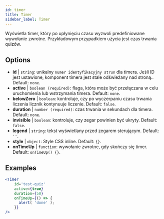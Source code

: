 ```yaml
---
id: timer 
title: Timer
sidebar_label: Timer
---
```


Wyświetla timer, który po upłynięciu czasu wyzwoli predefiniowane wywołanie zwrotne. Przykładowym przypadkiem użycia jest czas trwania quizów.

## Options

* __id__ | `string`: unikalny `numer identyfikacyjny strun` dla timera. Jeśli ID jest ustawione, komponent timera jest stale odświeżany nad stroną.. Default: `none`.
* __active__ | `boolean (required)`: flaga, która może być przełączana w celu uruchomienia lub wstrzymania timera. Default: `none`.
* __belowZero__ | `boolean`: kontroluje, czy po wyczerpaniu czasu trwania liczenia licznik kontynuuje liczenie. Default: `false`.
* __duration__ | `number (required)`: czas trwania w sekundach dla timera. Default: `none`.
* __invisible__ | `boolean`: kontroluje, czy zegar powinien być ukryty. Default: `false`.
* __legend__ | `string`: tekst wyświetlany przed zegarem sterującym. Default: `''`.
* __style__ | `object`: Style CSS inline. Default: `{}`.
* __onTimeUp__ | `function`: wywołanie zwrotne, gdy skończy się timer. Default: `onTimeUp() {}`.


## Examples

```jsx live
<Timer 
    id='test-quiz'
    active={true} 
    duration={50} 
    onTimeUp={() => {
      alert( 'done' );
    }}
/>
```

